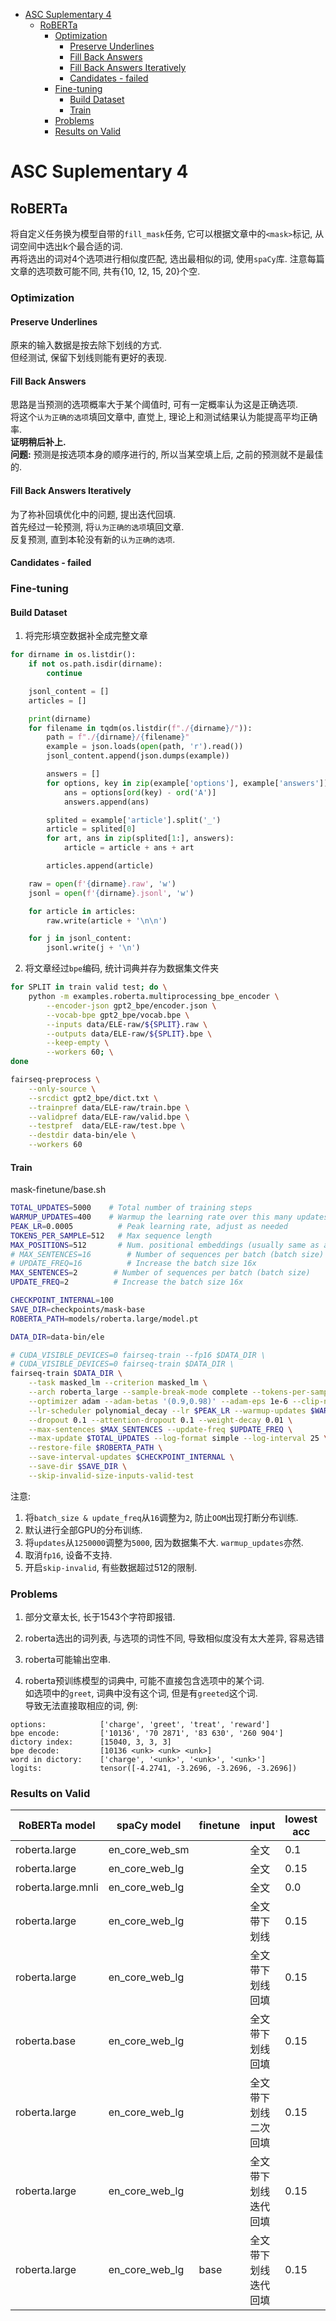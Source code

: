 
<!-- vim-markdown-toc Marked -->

* [ASC Suplementary 4](#asc-suplementary-4)
    * [RoBERTa](#roberta)
        * [Optimization](#optimization)
            * [Preserve Underlines](#preserve-underlines)
            * [Fill Back Answers](#fill-back-answers)
            * [Fill Back Answers Iteratively](#fill-back-answers-iteratively)
            * [Candidates - failed](#candidates---failed)
        * [Fine-tuning](#fine-tuning)
            * [Build Dataset](#build-dataset)
            * [Train](#train)
        * [Problems](#problems)
        * [Results on Valid](#results-on-valid)

<!-- vim-markdown-toc -->

# ASC Suplementary 4

## RoBERTa

将自定义任务换为模型自带的`fill_mask`任务, 它可以根据文章中的`<mask>`标记, 从词空间中选出k个最合适的词.  
再将选出的词对4个选项进行相似度匹配, 选出最相似的词, 使用`spaCy`库.
注意每篇文章的选项数可能不同, 共有{10, 12, 15, 20}个空.

### Optimization

#### Preserve Underlines

原来的输入数据是按去除下划线的方式.  
但经测试, 保留下划线则能有更好的表现.  


#### Fill Back Answers

思路是当预测的选项概率大于某个阈值时, 可有一定概率认为这是正确选项.  
将这个`认为正确的选项`填回文章中, 直觉上, 理论上和测试结果认为能提高平均正确率.  
**证明稍后补上.**  
**问题:** 预测是按选项本身的顺序进行的, 所以当某空填上后, 之前的预测就不是最佳的.


#### Fill Back Answers Iteratively

为了祢补回填优化中的问题, 提出迭代回填.  
首先经过一轮预测, 将`认为正确的选项`填回文章.  
反复预测, 直到本轮没有新的`认为正确的选项`.  


#### Candidates - failed



### Fine-tuning

#### Build Dataset

1. 将完形填空数据补全成完整文章
```python
for dirname in os.listdir():
    if not os.path.isdir(dirname):
        continue

    jsonl_content = []
    articles = []

    print(dirname)
    for filename in tqdm(os.listdir(f"./{dirname}/")):
        path = f"./{dirname}/{filename}"
        example = json.loads(open(path, 'r').read())
        jsonl_content.append(json.dumps(example))

        answers = []
        for options, key in zip(example['options'], example['answers']):
            ans = options[ord(key) - ord('A')]
            answers.append(ans)

        splited = example['article'].split('_')
        article = splited[0]
        for art, ans in zip(splited[1:], answers):
            article = article + ans + art

        articles.append(article)

    raw = open(f'{dirname}.raw', 'w')
    jsonl = open(f'{dirname}.jsonl', 'w')

    for article in articles:
        raw.write(article + '\n\n')

    for j in jsonl_content:
        jsonl.write(j + '\n')
```

2. 将文章经过`bpe`编码, 统计词典并存为数据集文件夹
```bash
for SPLIT in train valid test; do \
    python -m examples.roberta.multiprocessing_bpe_encoder \
        --encoder-json gpt2_bpe/encoder.json \
        --vocab-bpe gpt2_bpe/vocab.bpe \
        --inputs data/ELE-raw/${SPLIT}.raw \
        --outputs data/ELE-raw/${SPLIT}.bpe \
        --keep-empty \
        --workers 60; \
done

fairseq-preprocess \
    --only-source \
    --srcdict gpt2_bpe/dict.txt \
    --trainpref data/ELE-raw/train.bpe \
    --validpref data/ELE-raw/valid.bpe \
    --testpref  data/ELE-raw/test.bpe \
    --destdir data-bin/ele \
    --workers 60
```

#### Train

mask-finetune/base.sh
```bash
TOTAL_UPDATES=5000    # Total number of training steps
WARMUP_UPDATES=400    # Warmup the learning rate over this many updates
PEAK_LR=0.0005          # Peak learning rate, adjust as needed
TOKENS_PER_SAMPLE=512   # Max sequence length
MAX_POSITIONS=512       # Num. positional embeddings (usually same as above)
# MAX_SENTENCES=16        # Number of sequences per batch (batch size)
# UPDATE_FREQ=16          # Increase the batch size 16x
MAX_SENTENCES=2        # Number of sequences per batch (batch size)
UPDATE_FREQ=2          # Increase the batch size 16x

CHECKPOINT_INTERNAL=100
SAVE_DIR=checkpoints/mask-base
ROBERTA_PATH=models/roberta.large/model.pt

DATA_DIR=data-bin/ele

# CUDA_VISIBLE_DEVICES=0 fairseq-train --fp16 $DATA_DIR \
# CUDA_VISIBLE_DEVICES=0 fairseq-train $DATA_DIR \
fairseq-train $DATA_DIR \
    --task masked_lm --criterion masked_lm \
    --arch roberta_large --sample-break-mode complete --tokens-per-sample $TOKENS_PER_SAMPLE \
    --optimizer adam --adam-betas '(0.9,0.98)' --adam-eps 1e-6 --clip-norm 0.0 \
    --lr-scheduler polynomial_decay --lr $PEAK_LR --warmup-updates $WARMUP_UPDATES --total-num-update $TOTAL_UPDATES \
    --dropout 0.1 --attention-dropout 0.1 --weight-decay 0.01 \
    --max-sentences $MAX_SENTENCES --update-freq $UPDATE_FREQ \
    --max-update $TOTAL_UPDATES --log-format simple --log-interval 25 \
    --restore-file $ROBERTA_PATH \
    --save-interval-updates $CHECKPOINT_INTERNAL \
    --save-dir $SAVE_DIR \
    --skip-invalid-size-inputs-valid-test
```
注意:  
1. 将`batch_size & update_freq`从`16`调整为`2`, 防止`OOM`出现打断分布训练.  
2. 默认进行全部GPU的分布训练.  
3. 将`updates`从`1250000`调整为`5000`, 因为数据集不大. `warmup_updates`亦然.  
4. 取消`fp16`, 设备不支持.  
5. 开启`skip-invalid`, 有些数据超过512的限制.  


### Problems

1. 部分文章太长, 长于1543个字符即报错.

2. roberta选出的词列表, 与选项的词性不同, 导致相似度没有太大差异, 容易选错

3. roberta可能输出空串.

4. roberta预训练模型的词典中, 可能不直接包含选项中的某个词.  
如选项中的`greet`, 词典中没有这个词, 但是有`greeted`这个词.  
导致无法直接取相应的词, 例:  
```
options:            ['charge', 'greet', 'treat', 'reward']
bpe encode:         ['10136', '70 2871', '83 630', '260 904']
dictory index:      [15040, 3, 3, 3]
bpe decode:         [10136 <unk> <unk> <unk>]
word in dictory:    ['charge', '<unk>', '<unk>', '<unk>']
logits:             tensor([-4.2741, -3.2696, -3.2696, -3.2696])
```


### Results on Valid

| RoBERTa model      | spaCy model    | finetune | input                  | lowest acc | highest acc | average acc | 方差    |
|--------------------|----------------|----------|------------------------|------------|-------------|-------------|---------|
| roberta.large      | en_core_web_sm |          | 全文                   | 0.1        | 0.9         | 0.5563      | 0.01918 |
| roberta.large      | en_core_web_lg |          | 全文                   | 0.15       | 1.0         | 0.6392      | 0.01585 |
| roberta.large.mnli | en_core_web_lg |          | 全文                   | 0.0        | 0.6         | 0.2959      | 0.01160 |
| roberta.large      | en_core_web_lg |          | 全文 带下划线          | 0.15       | 1.0         | 0.6487      | 0.01628 |
| roberta.large      | en_core_web_lg |          | 全文 带下划线 回填     | 0.15       | 1.0         | 0.6544      | 0.01674 |
| roberta.base       | en_core_web_lg |          | 全文 带下划线 回填     | 0.15       | 0.9         | 0.6137      | 0.01659 |
| roberta.large      | en_core_web_lg |          | 全文 带下划线 二次回填 | 0.15       | 1.0         | 0.6714      | 0.01836 |
| roberta.large      | en_core_web_lg |          | 全文 带下划线 迭代回填 | 0.15       | 1.0         | 0.6722      | 0.01821 |
| roberta.large      | en_core_web_lg | base     | 全文 带下划线 迭代回填 | 0.15       | 1.0         | **0.6800**  | 0.01608 |
